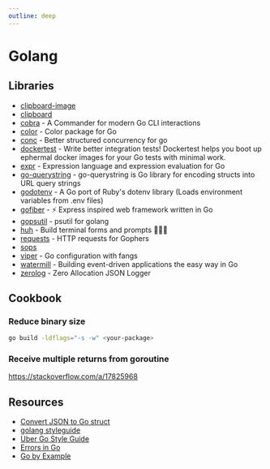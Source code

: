```yaml
---
outline: deep
---
```


# Golang

## Libraries

- [clipboard-image](https://github.com/skanehira/clipboard-image)
- [clipboard](https://github.com/atotto/clipboard)
- [cobra](https://github.com/spf13/cobra) - A Commander for modern Go CLI interactions
- [color](https://github.com/fatih/color) - Color package for Go
- [conc](https://github.com/sourcegraph/conc) - Better structured concurrency for go
- [dockertest](https://github.com/ory/dockertest) - Write better integration tests! Dockertest helps you boot up ephermal docker images for your Go tests with minimal work.
- [expr](https://github.com/expr-lang/expr) - Expression language and expression evaluation for Go
- [go-querystring](https://github.com/google/go-querystring) - go-querystring is Go library for encoding structs into URL query strings
- [godotenv](https://github.com/joho/godotenv) - A Go port of Ruby's dotenv library (Loads environment variables from .env files)
- [gofiber](https://github.com/gofiber/fiber/v2) - ⚡️ Express inspired web framework written in Go
- [gopsutil](https://github.com/shirou/gopsutil) - psutil for golang
- [huh](https://github.com/charmbracelet/huh) - Build terminal forms and prompts 🤷🏻‍♀️
- [requests](https://github.com/carlmjohnson/requests) - HTTP requests for Gophers
- [sops](https://pkg.go.dev/github.com/getsops/sops/v3)
- [viper](https://github.com/spf13/viper) - Go configuration with fangs
- [watermill](https://github.com/ThreeDotsLabs/watermill) - Building event-driven applications the easy way in Go
- [zerolog](https://github.com/rs/zerolog) - Zero Allocation JSON Logger

## Cookbook

### Reduce binary size

```bash
go build -ldflags="-s -w" <your-package>
```

### Receive multiple returns from goroutine

<https://stackoverflow.com/a/17825968>

## Resources

- [Convert JSON to Go struct](https://mholt.github.io/json-to-go/)
- [golang styleguide](https://google.github.io/styleguide/go/)
- [Uber Go Style Guide](https://github.com/uber-go/guide/blob/master/style.md)
- [Errors in Go](https://miparnisariblog.wordpress.com/2024/07/28/errors-in-go/)
- [Go by Example](https://gobyexample.com/)
